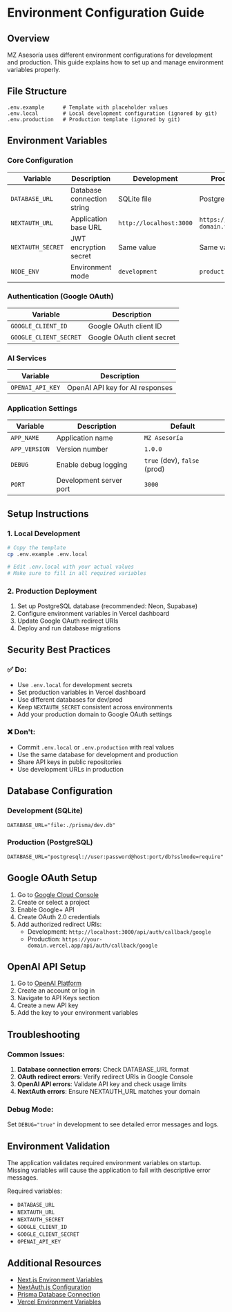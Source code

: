 # Environment Configuration Guide

## Overview
MZ Asesoría uses different environment configurations for development and production. This guide explains how to set up and manage environment variables properly.

## File Structure
```
.env.example      # Template with placeholder values
.env.local        # Local development configuration (ignored by git)
.env.production   # Production template (ignored by git)
```

## Environment Variables

### Core Configuration
| Variable | Description | Development | Production |
|----------|-------------|-------------|------------|
| `DATABASE_URL` | Database connection string | SQLite file | PostgreSQL URL |
| `NEXTAUTH_URL` | Application base URL | `http://localhost:3000` | `https://your-domain.vercel.app` |
| `NEXTAUTH_SECRET` | JWT encryption secret | Same value | Same value |
| `NODE_ENV` | Environment mode | `development` | `production` |

### Authentication (Google OAuth)
| Variable | Description |
|----------|-------------|
| `GOOGLE_CLIENT_ID` | Google OAuth client ID |
| `GOOGLE_CLIENT_SECRET` | Google OAuth client secret |

### AI Services
| Variable | Description |
|----------|-------------|
| `OPENAI_API_KEY` | OpenAI API key for AI responses |

### Application Settings
| Variable | Description | Default |
|----------|-------------|---------|
| `APP_NAME` | Application name | `MZ Asesoría` |
| `APP_VERSION` | Version number | `1.0.0` |
| `DEBUG` | Enable debug logging | `true` (dev), `false` (prod) |
| `PORT` | Development server port | `3000` |

## Setup Instructions

### 1. Local Development
```bash
# Copy the template
cp .env.example .env.local

# Edit .env.local with your actual values
# Make sure to fill in all required variables
```

### 2. Production Deployment
1. Set up PostgreSQL database (recommended: Neon, Supabase)
2. Configure environment variables in Vercel dashboard
3. Update Google OAuth redirect URIs
4. Deploy and run database migrations

## Security Best Practices

### ✅ Do:
- Use `.env.local` for development secrets
- Set production variables in Vercel dashboard
- Use different databases for dev/prod
- Keep `NEXTAUTH_SECRET` consistent across environments
- Add your production domain to Google OAuth settings

### ❌ Don't:
- Commit `.env.local` or `.env.production` with real values
- Use the same database for development and production
- Share API keys in public repositories
- Use development URLs in production

## Database Configuration

### Development (SQLite)
```
DATABASE_URL="file:./prisma/dev.db"
```

### Production (PostgreSQL)
```
DATABASE_URL="postgresql://user:password@host:port/db?sslmode=require"
```

## Google OAuth Setup

1. Go to [Google Cloud Console](https://console.cloud.google.com/)
2. Create or select a project
3. Enable Google+ API
4. Create OAuth 2.0 credentials
5. Add authorized redirect URIs:
   - Development: `http://localhost:3000/api/auth/callback/google`
   - Production: `https://your-domain.vercel.app/api/auth/callback/google`

## OpenAI API Setup

1. Go to [OpenAI Platform](https://platform.openai.com/)
2. Create an account or log in
3. Navigate to API Keys section
4. Create a new API key
5. Add the key to your environment variables

## Troubleshooting

### Common Issues:
1. **Database connection errors**: Check DATABASE_URL format
2. **OAuth redirect errors**: Verify redirect URIs in Google Console
3. **OpenAI API errors**: Validate API key and check usage limits
4. **NextAuth errors**: Ensure NEXTAUTH_URL matches your domain

### Debug Mode:
Set `DEBUG="true"` in development to see detailed error messages and logs.

## Environment Validation

The application validates required environment variables on startup. Missing variables will cause the application to fail with descriptive error messages.

Required variables:
- `DATABASE_URL`
- `NEXTAUTH_URL`
- `NEXTAUTH_SECRET`
- `GOOGLE_CLIENT_ID`
- `GOOGLE_CLIENT_SECRET`
- `OPENAI_API_KEY`

## Additional Resources

- [Next.js Environment Variables](https://nextjs.org/docs/basic-features/environment-variables)
- [NextAuth.js Configuration](https://next-auth.js.org/configuration/options)
- [Prisma Database Connection](https://www.prisma.io/docs/reference/database-reference/connection-urls)
- [Vercel Environment Variables](https://vercel.com/docs/concepts/projects/environment-variables)
